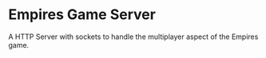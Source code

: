 # Empires Game Server

A HTTP Server with sockets to handle the multiplayer aspect of the Empires game.
